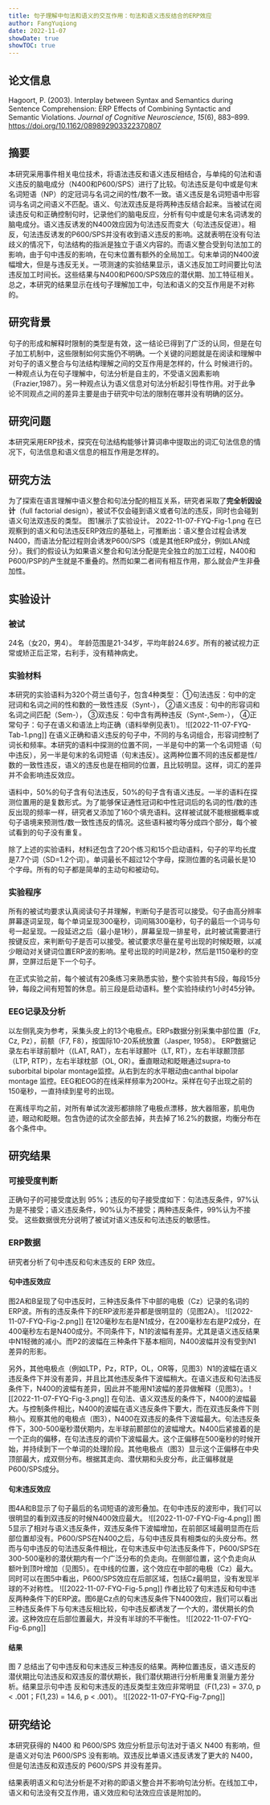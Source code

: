 ```yaml
---
title: 句子理解中句法和语义的交互作用：句法和语义违反结合的ERP效应
author: FangYuqiong
date: 2022-11-07
showDate: true
showTOC: true
---
```


## 论文信息
Hagoort, P. (2003). Interplay between Syntax and Semantics during Sentence Comprehension: ERP Effects of Combining Syntactic and Semantic Violations. _Journal of Cognitive Neuroscience_, _15_(6), 883–899. https://doi.org/10.1162/089892903322370807


## 摘要
本研究采用事件相关电位技术，将语法违反和语义违反相结合，与单纯的句法和语义违反的脑电成分（N400和P600/SPS）进行了比较。句法违反是句中或是句末名词短语（NP）的定冠词与名词之间的性/数不一致。语义违反是名词短语中形容词与名词之间语义不匹配。语义、句法双违反是将两种违反结合起来。当被试在阅读违反句和正确控制句时，记录他们的脑电反应，分析有句中或是句末名词诱发的脑电成分。语义违反诱发的N400效应因为句法违反而变大（句法违反促进）。相反，句法违反诱发的P600/SPS并没有收到语义违反的影响。这就表明在没有句法歧义的情况下，句法结构的指派是独立于语义内容的。而语义整合受到句法加工的影响，由于句中违反的影响，在句末位置有额外的全局加工。句末单词的N400波幅增大，但是与违反无关。一项测速的实验结果显示，语义违反加工时间要比句法违反加工时间长。这些结果与N400和P600/SPS效应的潜伏期、加工特征相关。总之，本研究的结果显示在线句子理解加工中，句法和语义的交互作用是不对称的。

## 研究背景
句子的形成和解释时限制的类型是有效，这一结论已得到了广泛的认同，但是在句子加工机制中，这些限制如何实施仍不明确。一个关键的问题就是在阅读和理解中对句子的语义整合与句法结构理解之间的交互作用是怎样的，什么 时候进行的。一种观点认为在句子理解中，句法分析是自主的，不受语义因素影响（Frazier,1987）。另一种观点认为语义信息对句法分析起引导性作用。对于此争论不同观点之间的差异主要是由于研究中句法的限制在哪并没有明确的区分。

## 研究问题
本研究采用ERP技术，探究在句法结构能够计算词串中提取出的词汇句法信息的情况下，句法信息和语义信息的相互作用是怎样的。

## 研究方法

为了探索在语言理解中语义整合和句法分配的相互关系，研究者采取了**完全析因设计**（full factorial design），被试不仅会碰到语义或者句法的违反，同时也会碰到语义句法双违反的类型。
图1展示了实验设计。
2022-11-07-FYQ-Fig-1.png
在已观察到的语义和句法违反ERP效应的基础上，可推断出：语义整合过程会诱发N400，而语法分配过程则会诱发P600/SPS（或是其他ERP成分，例如LAN成分）。我们的假设认为如果语义整合和句法分配是完全独立的加工过程，N400和P600/PSP的产生就是不重叠的。然而如果二者间有相互作用，那么就会产生非叠加性。

## 实验设计

### 被试
24名（女20，男4）。 年龄范围是21-34岁，平均年龄24.6岁。所有的被试视力正常或矫正后正常，右利手，没有精神病史。

### 实验材料
本研究的实验语料为320个荷兰语句子，包含4种类型：
①句法违反：句中的定冠词和名词之间的性和数的一致性违反（Synt-），
②语义违反：句中的形容词和名词之间匹配（Sem-），
③双违反：句中含有两种违反（Synt-,Sem-），
④正常句子：句子在语义和语法上均正确（语料举例见表1）。
![[2022-11-07-FYQ-Tab-1.png]]
在语义正确和语义违反的句子中，不同的与名词组合，形容词控制了词长和频率。本研究的语料中探测的位置不同，一半是句中的第一个名词短语（句中违反），另一半是句末的名词短语（句末违反）。这两种位置不同的违反都是性/数的一致性违反，语义的违反也是在相同的位置，且比较明显。这样，词汇的差异并不会影响违反效应。

语料中，50%的句子含有句法违反，50%的句子含有语义违反。一半的语料在探测位置用的是复数形式。为了能够保证通性冠词和中性冠词后的名词的性/数的违反出现的频率一样，研究者又添加了160个填充语料。这样被试就不能根据概率或句子语境来预测性/数一致性违反的情况。这些语料被均等分成四个部分，每个被试看到的句子没有重复。

除了上述的实验语料，材料还包含了20个练习和15个启动语料，句子的平均长度是7.7个词（SD=1.2个词）。单词最长不超过12个字母，探测位置的名词最长是10个字母。所有的句子都是简单的主动句和被动句。

### 实验程序
所有的被试均要求认真阅读句子并理解，判断句子是否可以接受。句子由高分辨率屏幕逐词呈现，每个单词呈现300毫秒，词间隔300毫秒，句子的最后一个词与句号一起呈现。一段延迟之后（最小是1秒），屏幕呈现一排星号，此时被试需要进行按键反应，来判断句子是否可以接受。被试要求尽量在星号出现的时候眨眼，以减少眼动对关键词位置ERP波的影响。星号出现的时间是2秒，然后是1150毫秒的空屏，空屏过后是下一个句子。

在正式实验之前，每个被试有20条练习来熟悉实验，整个实验共有5段，每段15分钟，每段之间有短暂的休息。前三段是启动语料。整个实验持续约1小时45分钟。

### EEG记录及分析
以左侧乳突为参考，采集头皮上的13个电极点。ERPs数据分别采集中部位置（Fz, Cz, Pz），前额（F7, F8），按国际10-20系统放置（Jasper, 1958）。 ERP数据记录左右半球前额叶（(LAT, RAT），左右半球颞叶（LT, RT），左右半球颞顶部（LTP, RTP），左右半球枕部（OL, OR）。垂直眼动和眨眼通过supra-to suborbital bipolar montage监控。从右到左的水平眼动由canthal bipolar montage 监控。EEG和EOG的在线采样频率为200Hz。采样在句子出现之前的150毫秒，一直持续到星号的出现。

在离线平均之前，对所有单试次波形都排除了电极点漂移，放大器阻塞，肌电伪迹，眼动和眨眼。包含伪迹的试次全部去掉，共去掉了16.2%的数据，均衡分布在各个条件中。

## 研究结果
### 可接受度判断
正确句子的可接受度达到 95%；违反的句子接受度如下：句法违反条件，97%认为是不接受；语义违反条件，90%认为不接受；两种违反条件，99%认为不接受。
这些数据很充分说明了被试对语义违反和句法违反的敏感性。

### ERP数据
研究者分析了句中违反和句末违反的 ERP 效应。
#### 句中违反效应
图2A和B呈现了句中违反时，三种违反条件下中部的电极（Cz）记录的名词的ERP波。所有的违反条件下的ERP波形差异都是很明显的（见图2A）。
![[2022-11-07-FYQ-Fig-2.png]]
在120毫秒左右是N1成分，在200毫秒左右是P2成分，在400毫秒左右是N400成分。不同条件下，N1的波幅有差异。尤其是语义违反结果中N1轻微的减小。而P2的波幅在三种条件下基本相同，N400波幅并没有受到N1差异的形影。

另外，其他电极点（例如LTP，Pz，RTP，OL，OR等，见图3）N1的波幅在语义违反条件下并没有差异，并且比其他违反条件下波幅稍大。在语义违反和句法违反条件下，N400的波幅有差异，因此并不能用N1波幅的差异做解释（见图3）。
![[2022-11-07-FYQ-Fig-3.png]]
在句法、语义双违反的条件下，N400的波幅最大。与控制条件相比，N400的波幅在语义违反条件下要大，而在双违反条件下则稍小。观察其他的电极点（图3），N400在双违反的条件下波幅最大。句法违反条件下，300-500毫秒潜伏期内，左半球前颞部位的波幅增大。N400后紧接着的是一个正向的偏移，在句法违反的调价下波幅最大。这个正偏移在500毫秒的时候开始，并持续到下一个单词的处理阶段。其他电极点（图3）显示这个正偏移在中央顶部最大，成双侧分布。根据其走向、潜伏期和头皮分布，此正偏移就是P600/SPS成分。

#### 句末违反效应
图4A和B显示了句子最后的名词短语的波形叠加。在句中违反的波形中，我们可以很明显的看到双违反的时候N400效应最大。
![[2022-11-07-FYQ-Fig-4.png]]
图5显示了相对与语义违反条件，双违反条件下波幅增加，在前部区域最明显而在后部位置却没有。P600/SPS在N400之后，与句中违反具有相类似的头皮分布。然而与句中违反的句法违反条件相比，在句末违反中句法违反条件下，P600/SPS在300-500毫秒的潜伏期内有一个广泛分布的负走向。在侧部位置，这个负走向从额叶到顶叶增加（见图5）。在中线的位置，这个效应在中部的电极（Cz）最大。同时可以在图5中看出，P600/SPS效应在后部区域，包括Cz最明显，没有发现半球的不对称性。
![[2022-11-07-FYQ-Fig-5.png]]
作者比较了句末违反和句中违反两种条件下的ERP波。图6是Cz点的句末违反条件下N400效应，我们可以看出三种违反条件下与句末违反相比较，句中违反都诱发了一个大的，潜伏期长的负波。这种效应在后部位置最大，并没有半球的不平衡性。
![[2022-11-07-FYQ-Fig-6.png]]
#### 结果
图 7 总结出了句中违反和句末违反三种违反的结果。两种位置违反，语义违反的潜伏期比句法违反和双违反的潜伏期长，我们潜伏期进行分析用重复测量方差分析。结果显示句中违 反和句末违反的违反类型主效应非常明显（F(1,23) = 37.0, p < .001；F(1,23) = 14.6, p < .001）。
![[2022-11-07-FYQ-Fig-7.png]]

## 研究结论
本研究获得的 N400 和 P600/SPS 效应分析显示句法对于语义 N400 有影响，但是语义对句法 P600/SPS 没有影响。双违反比单语义违反诱发了更大的 N400，但是句法违反和双违反的 P600/SPS 并没有差异。

结果表明语义和句法分析是不对称的即语义整合并不影响句法分析。在线加工中，语义和句法没有交互作用，语义效应和句法效应应该是附加的。
